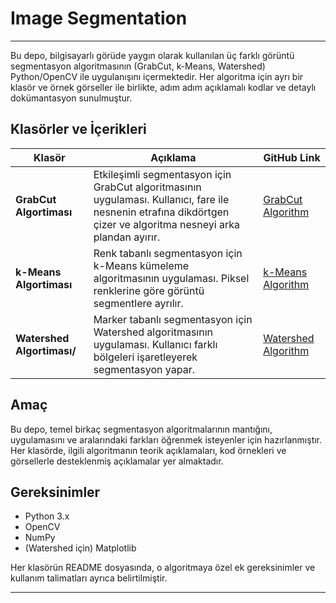 # Image Segmentation 
---

Bu depo, bilgisayarlı görüde yaygın olarak kullanılan üç farklı görüntü segmentasyon algoritmasının (GrabCut, k-Means, Watershed) Python/OpenCV ile uygulanışını içermektedir. Her algoritma için ayrı bir klasör ve örnek görseller ile birlikte, adım adım açıklamalı kodlar ve detaylı dokümantasyon sunulmuştur.

## Klasörler ve İçerikleri

| Klasör                 | Açıklama                                                                 | GitHub Link |
|------------------------|--------------------------------------------------------------------------|-------------|
| **GrabCut Algortiması** | Etkileşimli segmentasyon için GrabCut algoritmasının uygulaması. Kullanıcı, fare ile nesnenin etrafına dikdörtgen çizer ve algoritma nesneyi arka plandan ayırır. | [GrabCut Algorithm](./GrabCut%20Algorithm/) |
| **k-Means Algortiması** | Renk tabanlı segmentasyon için k-Means kümeleme algoritmasının uygulaması. Piksel renklerine göre görüntü segmentlere ayrılır. | [k-Means Algorithm](./k-Means%20Algorithm) |
| **Watershed Algortiması/** | Marker tabanlı segmentasyon için Watershed algoritmasının uygulaması. Kullanıcı farklı bölgeleri işaretleyerek segmentasyon yapar. | [Watershed Algorithm](./Watershed%20Algorithm/) |

## Amaç
Bu depo, temel birkaç  segmentasyon algoritmalarının mantığını, uygulamasını ve aralarındaki farkları öğrenmek isteyenler için hazırlanmıştır. Her klasörde, ilgili algoritmanın teorik açıklamaları, kod örnekleri ve görsellerle desteklenmiş açıklamalar yer almaktadır.


## Gereksinimler
- Python 3.x
- OpenCV
- NumPy
- (Watershed için) Matplotlib

Her klasörün README dosyasında, o algoritmaya özel ek gereksinimler ve kullanım talimatları ayrıca belirtilmiştir.

---
